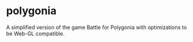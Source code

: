 # polygonia
A simplified version of the game Battle for Polygonia with optimizations to be Web-GL compatible. 
